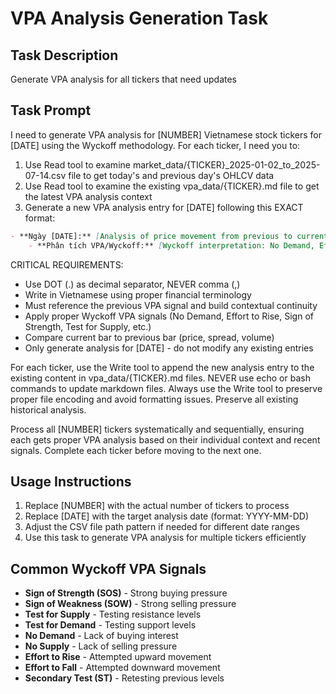 # VPA Analysis Generation Task

## Task Description
Generate VPA analysis for all tickers that need updates

## Task Prompt
I need to generate VPA analysis for [NUMBER] Vietnamese stock tickers for [DATE] using the Wyckoff methodology. For each ticker, I need you to:

1. Use Read tool to examine market_data/{TICKER}_2025-01-02_to_2025-07-14.csv file to get today's and previous day's OHLCV data
2. Use Read tool to examine the existing vpa_data/{TICKER}.md file to get the latest VPA analysis context
3. Generate a new VPA analysis entry for [DATE] following this EXACT format:

```markdown
- **Ngày [DATE]:** [Analysis of price movement from previous to current day]. [Description of candle characteristics]. [Volume analysis compared to previous day].
    - **Phân tích VPA/Wyckoff:** [Wyckoff interpretation: No Demand, Effort to Rise, Sign of Strength, etc.]. [Contextual explanation building on previous analysis].
```

CRITICAL REQUIREMENTS:
- Use DOT (.) as decimal separator, NEVER comma (,)
- Write in Vietnamese using proper financial terminology
- Must reference the previous VPA signal and build contextual continuity
- Apply proper Wyckoff VPA signals (No Demand, Effort to Rise, Sign of Strength, Test for Supply, etc.)
- Compare current bar to previous bar (price, spread, volume)
- Only generate analysis for [DATE] - do not modify any existing entries

For each ticker, use the Write tool to append the new analysis entry to the existing content in vpa_data/{TICKER}.md files. NEVER use echo or bash commands to update markdown files. Always use the Write tool to preserve proper file encoding and avoid formatting issues. Preserve all existing historical analysis.

Process all [NUMBER] tickers systematically and sequentially, ensuring each gets proper VPA analysis based on their individual context and recent signals. Complete each ticker before moving to the next one.

## Usage Instructions
1. Replace [NUMBER] with the actual number of tickers to process
2. Replace [DATE] with the target analysis date (format: YYYY-MM-DD)
3. Adjust the CSV file path pattern if needed for different date ranges
4. Use this task to generate VPA analysis for multiple tickers efficiently

## Common Wyckoff VPA Signals
- **Sign of Strength (SOS)** - Strong buying pressure
- **Sign of Weakness (SOW)** - Strong selling pressure  
- **Test for Supply** - Testing resistance levels
- **Test for Demand** - Testing support levels
- **No Demand** - Lack of buying interest
- **No Supply** - Lack of selling pressure
- **Effort to Rise** - Attempted upward movement
- **Effort to Fall** - Attempted downward movement
- **Secondary Test (ST)** - Retesting previous levels
